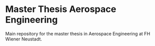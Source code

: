 # Master Thesis Aerospace Engineering

Main repository for the master thesis in Aerospace Engineering at FH Wiener Neustadt.
